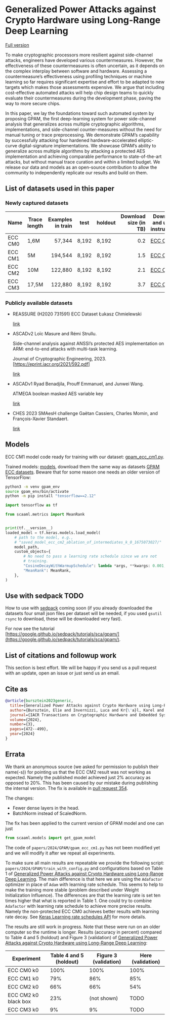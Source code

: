 # Generalized Power Attacks against Crypto Hardware using Long-Range Deep Learning

[Full version](https://arxiv.org/abs/2306.07249)

To make cryptographic processors more resilient against side-channel attacks,
engineers have developed various countermeasures. However, the effectiveness of
these countermeasures is often uncertain, as it depends on the complex interplay
between software and hardware. Assessing a countermeasure’s effectiveness using
profiling techniques or machine learning so far requires significant expertise
and effort to be adapted to new targets which makes those assessments expensive.
We argue that including cost-effective automated attacks will help chip design
teams to quickly evaluate their countermeasures during the development phase,
paving the way to more secure chips.

In this paper, we lay the foundations toward such automated system by proposing
GPAM, the first deep-learning system for power side-channel analysis that
generalizes across multiple cryptographic algorithms, implementations, and
side-channel counter-measures without the need for manual tuning or trace
preprocessing. We demonstrate GPAM’s capability by successfully attacking four
hardened hardware-accelerated elliptic-curve digital-signature implementations.
We showcase GPAM’s ability to generalize across multiple algorithms by attacking
a protected AES implementation and achieving comparable performance to
state-of-the-art attacks, but without manual trace curation and within a limited
budget. We release our data and models as an open-source contribution to allow
the community to independently replicate our results and build on them.

## List of datasets used in this paper

### Newly captured datasets

| Name    | Trace length | Examples in train | test  | holdout | Download size (in TB) | Download and usage instructions                                           |
| ------- | ------------ | ----------------: | ----- | ------- | --------------------: | ------------------------------------------------------------------------- |
| ECC CM0 | 1,6M         | 57,344            | 8,192 | 8,192   | 0.2                   | [ECC CM0](https://github.com/google/scaaml/tree/main/papers/datasets/ECC/GPAM) |
| ECC CM1 | 5M           | 194,544           | 8,192 | 8,192   | 1.5                   | [ECC CM1](https://github.com/google/scaaml/tree/main/papers/datasets/ECC/GPAM) |
| ECC CM2 | 10M          | 122,880           | 8,192 | 8,192   | 2.1                   | [ECC CM2](https://github.com/google/scaaml/tree/main/papers/datasets/ECC/GPAM) |
| ECC CM3 | 17,5M        | 122,880           | 8,192 | 8,192   | 3.7                   | [ECC CM3](https://github.com/google/scaaml/tree/main/papers/datasets/ECC/GPAM) |

### Publicly available datasets

-   REASSURE (H2020 731591) ECC Dataset
    Łukasz Chmielewski

    [link](https://zenodo.org/records/3609789)

-   ASCADv2
    Loïc Masure and Rémi Strullu.

    Side-channel analysis against ANSSI’s protected AES implementation on ARM:
    end-to-end attacks with multi-task learning.

    Journal of Cryptographic Engineering, 2023. [https://eprint.iacr.org/2021/592.pdf]

    [link](https://www.data.gouv.fr/en/datasets/ascadv2/)

-   ASCADv1
    Ryad Benadjila, Prouff Emmanuel, and Junwei Wang.

    ATMEGA boolean masked AES variable key

    [link](https://github.com/ANSSI-FR/ASCAD)

-   CHES 2023 SMAesH challenge
    Gaëtan Cassiers, Charles Momin, and François-Xavier Standaert.

    [link](https://smaesh-challenge.simple-crypto.org/)

## Models

ECC CM1 model code ready for training with our dataset:
[gpam_ecc_cm1.py](https://github.com/google/scaaml/blob/main/papers/2024/GPAM/gpam_ecc_cm1.py).

Trained models: [models](gs://scaaml-public/datasets/ECC/GPAM_MODELS), download
them the same way as datasets [GPAM ECC datasets](https://github.com/google/scaaml/tree/main/papers/datasets/ECC/GPAM).
Beware that for some reason one needs an older version of TensorFlow:

```bash
python3 -m venv gpam_env
source gpam_env/bin/activate
python -m pip install "tensorflow==2.12"
```

```python
import tensorflow as tf

from scaaml.metrics import MeanRank


print(tf.__version__)
loaded_model = tf.keras.models.load_model(
    # path to the model, e.g.,
    # "saved_model_ecc_cm2_ablation_of_intermediates_k_0_1675073027/"
    model_path,
    custom_objects={
        # No need to pass a learning rate schedule since we are not
        # training.
        "CosineDecayWithWarmupSchedule": lambda *args, **kwargs: 0.001,
        "MeanRank": MeanRank,
    },
)
```

## Use with sedpack TODO

How to use with [sedpack](https://github.com/google/sedpack) coming soon (if
you already downloaded the datasets four small json files per dataset will be
needed, if you used `gsutil rsync` to download, these will be downloaded very
fast).

For now see the tutorial
[https://google.github.io/sedpack/tutorials/sca/gpam/](https://google.github.io/sedpack/tutorials/sca/gpam/).

## List of citations and followup work

This section is best effort. We will be happy if you send us a pull request with
an update, open an issue or just send us an email.

## Cite as

```bibtex
@article{bursztein2023generic,
  title={Generalized Power Attacks against Crypto Hardware using Long-Range Deep Learning},
  author={Bursztein, Elie and Invernizzi, Luca and Kr{\'a}l, Karel and Moghimi, Daniel and Picod, Jean-Michel and Zhang, Marina},
  journal={IACR Transactions on Cryptographic Hardware and Embedded Systems},
  volume={2024},
  number={3},
  pages={472--499},
  year={2024}
}
```

## Errata

We thank an anonymous source (we asked for permission to publish their
name(-s)) for pointing us that the ECC CM2 result was not working as expected.
Namely the published model achieved just 2% accuracy as opposed to 20%. This
has been caused by our mistake during publishing the internal version. The fix
is available in [pull request 354](https://github.com/google/scaaml/pull/354).

The changes:

-   Fewer dense layers in the head.
-   BatchNorm instead of ScaledNorm.

The fix has been applied to the current version of GPAM model and one can just

```python
from scaaml.models import get_gpam_model
```

The code of `papers/2024/GPAM/gpam_ecc_cm1.py` has not been modified yet and we
will modify it after we repeat all experiments.

To make sure all main results are repeatable we provide the following script:
`papers/2024/GPAM/train_with_config.py` and configurations based on Table 1 of
[Generalized Power Attacks against Crypto Hardware using Long-Range Deep
Learning](https://arxiv.org/pdf/2306.07249). The main difference is that here
we are using the `Adafactor` optimizer in place of `Adam` with learning rate
schedule. This seems to help to make the training more stable (problem
described under Weight Initialization Influence). The differences are that the
learning rate is set ten times higher that what is reported in Table 1. One
could try to combine `Adafactor` with learning rate schedule to achieve more
precise results. Namely the non-protected ECC CM0 achieves better results with
learning rate decay. See
[Keras Learning rate schedules API](https://keras.io/api/optimizers/learning_rate_schedules/)
for more details.

The results are still work in progress. Note that these were run on an older
computer so the runtime is longer.  Results (accuracy in percent) compared to
Table 4 and 5 (holdout) and Figure 3 (validation) of [Generalized Power Attacks
against Crypto Hardware using Long-Range Deep
Learning](https://arxiv.org/pdf/2306.07249):

| Experiment           | Table 4 and 5 (holdout) | Figure 3 (validation) | Here (validation) |
| -------------------- | ----------------------- | --------------------- | ----------------- |
| ECC CM0 k0           |          100%           |          100%         |       100%        |
| ECC CM1 k0           |           79%           |           86%         |        85%        |
| ECC CM2 k0           |           66%           |           66%         |        54%        |
| ECC CM2 k0 black box |           23%           |       (not shown)     |       TODO        |
| ECC CM3 k0           |            9%           |            9%         |       TODO        |
